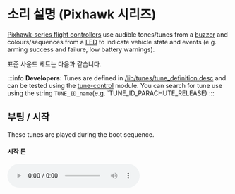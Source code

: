 # 소리 설명 (Pixhawk 시리즈)

[Pixhawk-series flight controllers](../flight_controller/pixhawk_series.md) use audible tones/tunes from a [buzzer](../getting_started/px4_basic_concepts.md#buzzer) and colours/sequences from a [LED](../getting_started/led_meanings.md) to indicate vehicle state and events (e.g. arming success and failure, low battery warnings).

표준 사운드 세트는 다음과 같습니다.

:::info
**Developers:** Tunes are defined in [/lib/tunes/tune_definition.desc](https://github.com/PX4/PX4-Autopilot/blob/main/src/lib/tunes/tune_definition.desc) and can be tested using the [tune-control](../modules/modules_system.md#tune-control) module.
You can search for tune use using the string `TUNE_ID_name`(e.g. \`TUNE_ID_PARACHUTE_RELEASE)
:::

## 부팅 / 시작

These tunes are played during the boot sequence.

<!-- https://github.com/PX4/PX4-Autopilot/blob/main/ROMFS/px4fmu_common/init.d/rcS --> 

#### 시작 톤

<audio controls>
  <source src="../../assets/tunes/1_startup_tone.mp3" type="audio/mpeg">
  
Your browser does not support the audio element.
</audio>
<!-- tune: 1, STARTUP -->

- MicroSD 카드가 마운트 되었습니다.

#### 에러 톤

<audio controls>
  <source src="../../assets/tunes/2_error_tune.mp3" type="audio/mpeg">
  
Your browser does not support the audio element.
</audio>
<!-- tune 2, ERROR_TUNE -->

- 중대 결함으로 인하여 시스템이 재부팅되었습니다.
- PX4IO를 사용하도록 시스템이 설정되었지만 IO가 없습니다.
- UAVCAN이 활성화되었지만 드라이버를 시작할 수 없습니다.
- SITL/HITL enabled but _pwm_out_sim_ driver can't start.
- FMU 시작에 실패했습니다.

#### 파일 시스템 만들기

<audio controls>
  <source src="../../assets/tunes/16_make_fs.mp3" type="audio/mpeg">
  
Your browser does not support the audio element.
</audio>
<!-- 14, SD_INIT (previously tune 16) -->

- SD 카드 포맷하기
- 마운트 실패 (포맷이 성공하면 부팅 시퀀스가 다시 마운트를 시도합니다).
- MicroSD 카드가 없습니다.

#### 포맷 실패

<audio controls>
  <source src="../../assets/tunes/17_format_failed.mp3" type="audio/mpeg">
  
Your browser does not support the audio element.
</audio>
<!-- 15, SD_ERROR (previously 17) -->

- MicroSD 카드 포맷에 실패했습니다(이전 카드 마운트 시도 후).

#### 프로그램 PX4IO

<audio controls>
  <source src="../../assets/tunes/18_program_px4io.mp3" type="audio/mpeg">
  
Your browser does not support the audio element.
</audio>
<!-- 16, PROG_PX4IO (previously id 18) -->

- PX4IO 프로그래밍을 시작합니다.

#### 프로그램 PX4IO 성공

<audio controls>
  <source src="../../assets/tunes/19_program_px4io_success.mp3" type="audio/mpeg">
  
Your browser does not support the audio element.
</audio>
<!-- 17, PROG_PX4IO_OK (previously tune 19) -->

- PX4IO 프로그래밍이 성공했습니다.

#### 프로그램 PX4IO 실패

<audio controls>
  <source src="../../assets/tunes/20_program_px4io_fail.mp3" type="audio/mpeg">
  
Your browser does not support the audio element.
</audio>
<!-- 18, PROG_PX4IO_ERR (previously tune 20) -->

- PX4IO 프로그래밍에 실패했습니다.
- PX4IO를 시작할 수 없습니다.
- AUX 믹서를 찾을 수 없습니다.

## 운영

정상 작동시에 발생하는 톤들입니다.

<a id="error_tune_operational"></a>

#### 에러 톤

<audio controls>
  <source src="../../assets/tunes/2_error_tune.mp3" type="audio/mpeg">
  
Your browser does not support the audio element.
</audio>
<!-- 2, ERROR_TUNE -->

- 원격 조종기 연결 유실

#### 긍정 음향 알림

<audio controls>
  <source src="../../assets/tunes/3_notify_positive_tone.mp3" type="audio/mpeg">
  
Your browser does not support the audio element.
</audio>
<!-- 3, NOTIFY_POSITIVE -->

- 보정 성공
- 모드 변경 성공
- 명령이 접수되었습니다 (예 : MAVLink 명령 프로토콜에서).
- 안전 스위치를 끕니다 (차량 시동 가능).

#### 중립 톤 알림

<audio controls>
  <source src="../../assets/tunes/4_notify_neutral_tone.mp3" type="audio/mpeg">
  
Your browser does not support the audio element.
</audio>
<!-- 4, NOTIFY_NEUTRAL -->

- 임무가 유효하며 경고는 없습니다.
- 대기 속도 보정: 더 많은 공기 압력을 공급하거나 보정이 완료되었습니다.
- 안전 스위치 켜짐 / 꺼짐 (안전하게 차량 접근 가능).

#### 부정 톤 알림

<audio controls>
  <source src="../../assets/tunes/5_notify_negative_tone.mp3" type="audio/mpeg">
  
Your browser does not support the audio element.
</audio>
<!-- 5, NOTIFY_NEGATIVE -->

- 보정 실패
- 보정 이미 완료
- 임무가 완전하지 않음.
- 명령이 거부, 실패, 일시적으로 거부되었습니다 (예 : MAVLink 명령 프로토콜에서).
- 시동/시동 해제가 거부되었습니다 (예 : 비행 전 점검 실패, 안전이 비활성화되지 않음, 시스템이 수동 모드가 아님).
- 모드 전환 거부

#### 시동 경고

<audio controls>
  <source src="../../assets/tunes/6_arming_warning.mp3" type="audio/mpeg">
  
Your browser does not support the audio element.
</audio>
<!-- 6, ARMING_WARNING -->

- 기체의 시동이 완료되었습니다.

#### 시동 실패음

<audio controls>
  <source src="../../assets/tunes/10_arming_failure_tune.mp3" type="audio/mpeg">
  
Your browser does not support the audio element.
</audio>
<!-- 10, ARMING_FAILURE -->

- 시동 실패

#### 배터리 경고음

<audio controls>
  <source src="../../assets/tunes/7_battery_warning_slow.mp3" type="audio/mpeg">
  
Your browser does not support the audio element.
</audio>
<!-- 7,  BATTERY_WARNING_SLOW -->

- Low battery warning ([failsafe](../config/safety.md#battery-level-failsafe)).

#### 배터리 심각 경고음

<audio controls>
  <source src="../../assets/tunes/8_battery_warning_fast.mp3" type="audio/mpeg">
  
Your browser does not support the audio element.
</audio>
<!-- 8, BATTERY_WARNING_FAST -->

- Critical low battery warning ([failsafe](../config/safety.md#battery-level-failsafe)).

#### 느린 GPS 경고

<audio controls>
  <source src="../../assets/tunes/9_gps_warning_slow.mp3" type="audio/mpeg">
  
Your browser does not support the audio element.
</audio>
<!-- 9,  GPS_WARNING -->

#### 낙하산 방출

<audio controls>
  <source src="../../assets/tunes/11_parachute_release.mp3" type="audio/mpeg">
  
Your browser does not support the audio element.
</audio>
<!-- 11, PARACHUTE_RELEASE -->

- 낙하산이 펼쳤졌음.

#### 단일 경고음

<audio controls>
  <source src="../../assets/tunes/14_single_beep.mp3" type="audio/mpeg">
  
Your browser does not support the audio element.
</audio>
<!-- 12, SINGLE_BEEP (previously was id 14 -->

- 자력계/나침반 보정 : 차량 회전을 시작하도록 사용자에게 알립니다.

#### 홈 지정 음

<audio controls>
  <source src="../../assets/tunes/15_home_set_tune.mp3" type="audio/mpeg">
  
Your browser does not support the audio element.
</audio>
<!-- 13, HOME_SET (previously id 15) -->

- 홈 위치가 초기화되었습니다 (처음에만).

#### 전원 꺼짐 음

<audio controls>
  <source src="../../assets/tunes/power_off_tune.mp3" type="audio/mpeg">
  
Your browser does not support the audio element.
</audio>

- 차량 전원 꺼짐.

<!--19, POWER_OFF -->
